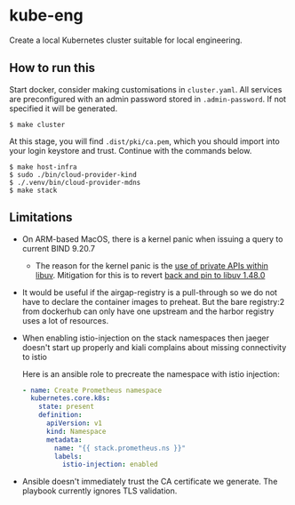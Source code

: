 # kube-eng

Create a local Kubernetes cluster suitable for local engineering.

## How to run this

Start docker, consider making customisations in `cluster.yaml`. All services
are preconfigured with an admin password stored in `.admin-password`. If not
specified it will be generated.

```shell
$ make cluster
```

At this stage, you will find `.dist/pki/ca.pem`, which you should import into your login keystore and trust. Continue
with the commands below.

```shell
$ make host-infra
$ sudo ./bin/cloud-provider-kind
$ ./.venv/bin/cloud-provider-mdns
$ make stack
```

## Limitations

* On ARM-based MacOS, there is a kernel panic when issuing a query to current BIND 9.20.7
  * The reason for the kernel panic is the [use of private APIs within libuv](https://github.com/libuv/libuv/issues/4594). Mitigation for this is to revert [back and pin to libuv 1.48.0](https://delaat.net/setup/#mozTocId756945)
* It would be useful if the airgap-registry is a pull-through so we do not have to declare the
  container images to preheat. But the bare registry:2 from dockerhub can only have one upstream and the harbor registry uses a lot of resources.
* When enabling istio-injection on the stack namespaces then jaeger doesn't start up properly and kiali complains about missing connectivity to istio

  Here is an ansible role to precreate the namespace with istio injection:

  ```yaml
  - name: Create Prometheus namespace
    kubernetes.core.k8s:
      state: present
      definition:
        apiVersion: v1
        kind: Namespace
        metadata:
          name: "{{ stack.prometheus.ns }}"
          labels:
            istio-injection: enabled
  ```
* Ansible doesn't immediately trust the CA certificate we generate. The playbook currently ignores TLS validation.